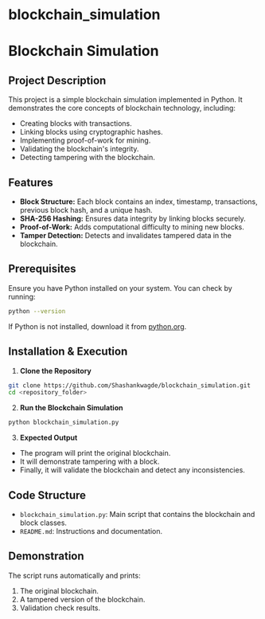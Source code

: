 # blockchain_simulation

# Blockchain Simulation

## Project Description
This project is a simple blockchain simulation implemented in Python. It demonstrates the core concepts of blockchain technology, including:
- Creating blocks with transactions.
- Linking blocks using cryptographic hashes.
- Implementing proof-of-work for mining.
- Validating the blockchain's integrity.
- Detecting tampering with the blockchain.

## Features
- **Block Structure:** Each block contains an index, timestamp, transactions, previous block hash, and a unique hash.
- **SHA-256 Hashing:** Ensures data integrity by linking blocks securely.
- **Proof-of-Work:** Adds computational difficulty to mining new blocks.
- **Tamper Detection:** Detects and invalidates tampered data in the blockchain.

## Prerequisites
Ensure you have Python installed on your system. You can check by running:
```sh
python --version
```
If Python is not installed, download it from [python.org](https://www.python.org/).

## Installation & Execution
1. **Clone the Repository**
```sh
git clone https://github.com/Shashankwagde/blockchain_simulation.git
cd <repository_folder>
```

2. **Run the Blockchain Simulation**
```sh
python blockchain_simulation.py
```

3. **Expected Output**
- The program will print the original blockchain.
- It will demonstrate tampering with a block.
- Finally, it will validate the blockchain and detect any inconsistencies.

## Code Structure
- `blockchain_simulation.py`: Main script that contains the blockchain and block classes.
- `README.md`: Instructions and documentation.

## Demonstration
The script runs automatically and prints:
1. The original blockchain.
2. A tampered version of the blockchain.
3. Validation check results.



